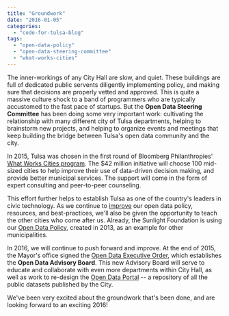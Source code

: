 ```yaml
---
title: "Groundwork"
date: "2016-01-05"
categories: 
  - "code-for-tulsa-blog"
tags: 
  - "open-data-policy"
  - "open-data-steering-committee"
  - "what-works-cities"
---
```


The inner-workings of any City Hall are slow, and quiet. These buildings are full of dedicated public servents diligently implementing policy, and making sure that decisions are properly vetted and approved. This is quite a massive culture shock to a band of programmers who are typically accustomed to the fast pace of startups. But the **Open Data Steering Committee** has been doing some very important work: cultivating the relationship with many different city of Tulsa departments, helping to brainstorm new projects, and helping to organize events and meetings that keep building the bridge between Tulsa's open data community and the city.

In 2015, Tulsa was chosen in the first round of Bloomberg Philanthropies' [What Works Cities program](http://whatworkscities.bloomberg.org/about/). The $42 million initiative will choose 100 mid-sized cities to help improve their use of data-driven decision making, and provide better municipal services. The support will come in the form of expert consulting and peer-to-peer counseling.

This effort further helps to establish Tulsa as one of the country's leaders in civic technology. As we continue to [improve](https://sunlightfoundation.com/blog/2015/10/12/opengov-voices-tulsas-open-data-balancing-act/) our open data policy, resources, and best-practices, we'll also be given the opportunity to teach the other cities who come after us. Already, the Sunlight Foundation is using our [Open Data Policy](https://www.cityoftulsa.org/our-city/open-tulsa/about-open-tulsa.aspx), created in 2013, as an example for other municipalities.

In 2016, we will continue to push forward and improve. At the end of 2015, the Mayor's office signed the [Open Data Executive Order](https://www.cityoftulsa.org/media/448223/2015-07.pdf), which establishes the **Open Data Advisory Board**. This new Advisory Board will serve to educate and collaborate with even more departments within City Hall, as well as work to re-design the [Open Data Portal](https://www.cityoftulsa.org/our-city/open-tulsa/open-tulsa-dataset-list.aspx) -- a repository of all the public datasets published by the City.

We've been very excited about the groundwork that's been done, and are looking forward to an exciting 2016!
